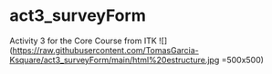 # act3_surveyForm
Activity 3 for the Core Course from ITK
![](https://raw.githubusercontent.com/TomasGarcia-Ksquare/act3_surveyForm/main/html%20estructure.jpg =500x500)
